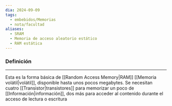 ```yaml
---
dia: 2024-09-09
tags:
  - embebidos/Memorias
  - nota/facultad
aliases:
  - SRAM
  - Memoria de acceso aleatorio estático
  - RAM estática
---
```

### Definición
---
Esta es la forma básica de [[Random Access Memory|RAM]] [[Memoria volátil|volátil]], disponible hasta unos pocos megabytes. Se necesitan cuatro [[Transistor|transistores]] para memorizar un poco de [[Información|información]], dos más para acceder al contenido durante el acceso de lectura o escritura